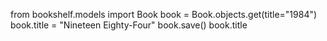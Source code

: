 from bookshelf.models import Book
book = Book.objects.get(title="1984")
book.title = "Nineteen Eighty-Four"
book.save()
book.title